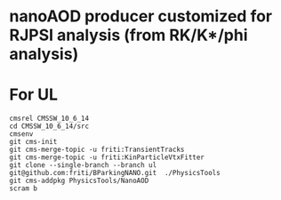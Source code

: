 # nanoAOD producer customized for RJPSI analysis (from RK/K*/phi analysis)

# For UL
```shell
cmsrel CMSSW_10_6_14
cd CMSSW_10_6_14/src
cmsenv
git cms-init
git cms-merge-topic -u friti:TransientTracks
git cms-merge-topic -u friti:KinParticleVtxFitter
git clone --single-branch --branch ul git@github.com:friti/BParkingNANO.git  ./PhysicsTools
git cms-addpkg PhysicsTools/NanoAOD
scram b
```

